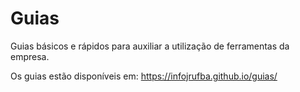 # Guias
Guias básicos e rápidos para auxiliar a utilização de ferramentas da empresa.

Os guias estão disponíveis em:
https://infojrufba.github.io/guias/
